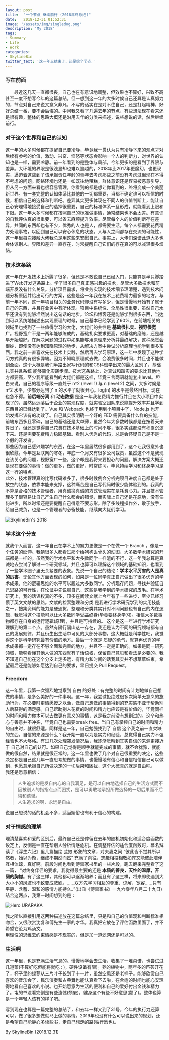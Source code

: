 ```yaml
---
layout: post
title:  "一个节点 继续前行 (2018年终总结)"
date:   2018-12-31 01:52:31
image: '/assets/img/singledog.png'
description: 'My 2018'
tags:
- Summary
- Life
- Work
categories:
- SkylineBin
twitter_text: '这一年又结束了，还是给个节点 '
---   
```


### 写在前面  

&nbsp;&nbsp;&nbsp;&nbsp;&nbsp;&nbsp;&nbsp;最近这几天一直都很丧，自己也在有意识地调整，但效果也不算好，兴致不高甚至一度不想写今年的这篇总结，但一想到这一年的大多时候自己还算是认真努力的，节点对自己来说又意义非凡，不写的话实在是对不住自己，还是打起精神，好好总结一番，要不会后悔的。中间我又看了几遍去年的节点，有些想法现在看来还是很有趣，整体的思路大概还是沿用去年的分类来描述，说些想说的话，然后继续前行。


### 对于这个世界和自己的认知 

这一年的大多时候都在提醒自己要冷静，毕竟我一贯认为只有冷静下来的观点才对后续有参考的价值，激动、兴奋、恼怒等状态会影响一个人的判断力，对世界的认知也是一样，需要冷静。前一年看到的是整体与局部，今年更多的是看到了界限与差异。大环境的界限是很浅显却也难以逾越的，2018年比2017年更魔幻，也更现实，逼迫着这些到了该承担责任年龄的青年去考虑那些之前没有考虑过但现在不得不考虑的问题。网络环境也还是一如既往地糟糕，群体意识还是容易被恶意引导，但从另一方面来看也很容易管理，你看到的都是想让你看到的，终将变成一个美丽新世界。有一套完整的认知体系比其他的一切都重要，当都不确定谁可以相信的时候，相信自己的选择和判断吧。差异其实更多体现在不同人的价值判断上，能让自己心安理得地接受自己的选择很重要，自己的标准体系一旦形成，就能看到上限和下限。这一年大多时候都在按照自己的标准做事情，通常结果也不会太差。有意识的自我评估真的很重要，可以省去麻烦提升效率。尽管每个人的价值判断存在差异，共同的东西却也有不少，优秀的人也是人，都需要生活。每个人都需要花费精力处理事物，以回到自己可以安心休息的状态。人与人之间都存在交流的可能性，这一年里每次接触大佬我总是用这些来安慰自己。事实上，大佬们深谙此道大多也会体谅别人。界限和差异一直存在，时常提醒自己它们的存在真的可以减轻很多烦恼。  



### 技术这条路  

这一年在开发技术上折腾了很多，但还是不敢说自己已经入门，只能算是半只脚踏进了Web开发这条路上。学了很多自己真正感兴趣的技术，尽管大多数技术和前端开发没有什么关系。分析项目需求，将业务实现的技术细节理清楚，遇到技术问题分析原因并给出可行的方案，这些是这一年我在技术上花费精力最多的地方。与前一年不同，这一年项目相关的业务代码却没有写多少，但是慢慢地开始有了属于自己的东西，并且在业务中有所体现。项目中系统性、全局性很重要，虽然自己水平还没有到能够坦然说出这句话的地步。论坛和博客还是能够学到很多东西，当达到可以系统地描述出实现原理的时候，自己基本已经学到了60%。在前端相关的领域里也找到了一些值得学习的大佬，大佬们的共性是 **基础很扎实、视野很宽广**。视野宽广不是一两年能够练成的，基础扎实要求更高，对基础的磨练，还是越早开始越好。在解决问题的过程中如果能够用原理来分析并最终解决，这种感觉会很妙，即使没有达到知晓原理的地步，从解决方案中尝试分析原理也能学到很多东西。我之前一直喜欢先在技术上实践，然后再去学习原理，这一年中发现了这种学习方式真的有很多弊端。因为不知晓原理就去做，会浪费很多时间，并且也不能做到全面。这个大概是我们半路出家写代码的和CS科班学出来的最大区别了，基础扎实并且系统 能够简化实践步骤。技术这条路上，对真诚和踏实的要求比其他地方都要高，至少我所能看到的大佬们都是这样，毕竟三言两语就能套出level。坦白来说，自己的程序等级一直处于 n^2 (level 1) 与 n (level 2) 之间，大多时候是 n^2 水平，少部分达到了 n 的水平了就很开心。log(n) 的水平是最终目标，现在也急不得。**前后端分离** 和 **动态数据** 是这一年我花费精力推行并且在大小项目中实现了的，虽然远远落后于企业的实现程度，就实验室团队来说能提升效率并且学到东西目的已经达到了。Vue 和 Webpack 也终于用到小项目中了，Node.js 也开始发挥它该有的功效了。自己其实很明确一个好的 FED 需要具备什么样的技能，前端东西多且零碎，自己的基础还是太单薄，虽然今年大多数时候都是在按着天来算日子，但还是觉得自己花费在技术基础上的时间不够，很多实践都没有积累沉淀下来。还是需要花费精力稳固基础。看别人优秀的代码，总是会怀疑自己是不是一个假的开发者。  
那些因为自己感兴趣学的东西，在这一年里居然很多都用到了，这个让我很意外也很欣慰。今年是互联网的寒冬，年底一个月又有很多公司裁员，虽然这个不是我现在该关心的问题，视野宽广一些，这个却是我将来要担心的问题。解决方案大概还是现在要做的事情：做的更多，做的更好，时常练习。毕竟持续学习和终身学习是这一行的特点。  
此外，技术管理真的比写代码难多了，很多时候例会分析完项目进度自己都是处于放空的状态，依靠本能来支撑，这种痛苦是自己写代码时很少能体验到的。我真的不算是合格的技术管理者，用真诚换真诚的方式管理实在是耗费心力。并且技术管理多了很容易让自己产生自己什么都会的错觉，而实际上自己还是在原地，没有任何进步，所以时常还是要提醒自己得意不要忘形。除了多线程操作外，敢于放手，给自己减负，也是一个管理者的必备技能，继续向大佬们学习。 

![SkylineBin's 2018](https://store.skylinebin.com/image/2018/2018.png)  



### 学术这个分支  

就我个人而言，这一年自己在学术上的努力更像是一个在做一个 Branch ，像是一个任务的延伸。我猜很多人都看过那个给狗狗丢骨头的动图，大多数学术研究的开端都是一样的。虽然我的学术水平和大多数同学一样渣的不行，这一年我总算是真诚地去尝试了解过一个研究领域，并且也算可以理解这个领域的基础知识，也看到了一些学术圈子里无关紧要的表象。先说一个自己的结论：**学术水平厉害的人是真的厉害**。无论其他方面表现的如何，如果是一位同学真正自己做出了很多优秀的学术成果，他的逻辑思维的水平可以超过大多数同学。分析现存问题，寻找并验证自己思路的可行性，在论证中先说服自己，这些是我学到的学术研究的皮毛。在学术研究上，我的话语权真的不多，顶多在阅读文献上今年有了一些进步，至少已经习惯了英文文献的思路。文献的检索整理和分类 是我进行学术研究学到的实用技能之一，搜集资料的能力是硬通货，整理和分类其实针对不同问题也有自己的内在逻辑，我觉得这个技能可以让大多数同学受益终身(毕竟要终身学习)。相信大多数事物都存在自身的运行逻辑(原理)，并且是可持续的。 这个是这一年进行学术研究理解到的第二个点。虽然有隔行隔山这一存在，我还是认为不同的研究领域都有自己的发展规律，并且衍生出生活中可见的大部分事物。这大概就是科学性吧，我觉得这个是科学研究最有价值的地方。最后一个就是 质疑的勇气，就算再优秀的学术成果都一定存在不够全面和完善的地方，并且不一定是正确的。如果是同一研究领域，能够看懂其他人做的东西就有了话语权，保留自己意见和看法是必要的。我不知道自己能在这个分支上走多远，有精力和时间的话我其实并不想草草结束，希望最后还是能够如愿达到自己的要求，早日提交 Pull Request。  



### Freedom  

这一年里，我第一次强烈地觉察到 自由 的好处：有完整的时间有计划地做自己想做的事情，是多么美好的一件事啊。这一年，我尝试拒绝过很多次简单无意义的施助行为，在必要时更情愿授之以渔，做自己想做的事情得到的充实感不亚于帮助别人后获得的满足感。自己帮助别人花费的时间和精力也应该是有价值的，毕竟同样的时间和精力你本可以去做更有意义的事情，这是我之前没有想到过的。这个和热心与善意并不冲突，毕竟自己也需要break free。当自己有掌控自己的时间和精力的自由时，就很舒适。同样是这一年，自己勉强找到了 自信 这个我之前一直欠缺的东西。自信的来源是什么？我开始一直以为是实力和经验，总觉得自己实力不强经验也不大够格。有过几次处理突发情况后，我逐渐觉察到其实自信的来源更接近于 自己对自己的认可。如果自己觉得是顺手就能完成的事情，就不会犹豫，就能做的很自然，结果就是很正常的。这一年里也做了几个对自己很重要的决定，这些决定都是自己这几年一直思考想做的事情，也慢慢地有信心和自信相信自己可以做到，也愿意承担自己所做决定的一切后果和困扰，这个大概真的就是自由吧。  
我还是愿意相信：
> 人生追求的是发自内心的自我满足，是可以自由地选择自己的生活方式而不因被别人的指指点点而困扰，是可以勇敢地承担所做选择的一切后果而不后悔和遗憾。  
人生追求的啊，永远是自由。  

说自己想说的话的机会不多，适当媚俗也有利于信心的构建。


### 对于情感的理解  

理清楚喜欢和爱的区别后，最终自己还是停留在去年的随机初始化和适合度函数的设定上，反倒是一直在帮别人分析情感危机。在调整评估的适合度函数时，慕名拜读了《浮生六记》里几篇描绘 芸娘 形象的文章，对夫妻之间 “彼此皆不觉其所以然者，始以为惭，继成不期然而然” 充满了向往，志趣相投相敬如宾又能彼此陪伴互相体谅，真好啊。前段时间也看到傅雷家书里的一些片段，跑去翻来完整看了这一篇， “对终身伴侣的要求，我觉得最主要的还是 **本质的善良，天性的温厚，开阔的胸襟**。有了这三样，其他都可以逐渐培养；而且有了这三样，将来即使遇到大大小小的风波也不致变成悲剧。......双方先学习相互的尊重、谅解、宽容......只有平静、含蓄、温和的感情方能持久。”(出自《傅雷家书》一九六零年八月二十九日) 结合这两点，我第一时间想到的是：  

![Hero URARAKA](https://store.skylinebin.com/image/2018/URARAKA.png)  

我之所以直接引用这两种描述放在这篇总结里，只是和自己的价值观和判断标准相吻合，又很欣赏沈复和傅先生一家的才华。我真把它放在了评估函数里面了，并不希望它沦为鸡汤文。  
用理性的思维去约束情感是不现实的，但是加一道滤网还是可以的。


### 生活啊  

这一年里，也是充满生活气息的。慢慢地学会去生活，收集了一堆菜谱，也尝试过几道菜(不算好吃但能将就吃 : )，硬件设备有限)。养的植物中，两年多的芦荟开花了，杯子里的绿萝从三片叶子长到了十一片，虽然空凤还是老样子。能够欣赏自己喜欢的音乐会了，民乐演奏和古典舞也能认真看下去啦，在合适的时间也能心安理得地看自己喜欢的小说。也开始愿意为生活的便利和自己的爱好付出金钱和精力了。屯的书没看完倒是有些遗憾(颓废)，健身这个有些不好意思(颓了)。整体也算是一个年轻人该有的样子吧。  


写到现在也算是一篇完整的总结了，和去年一样又到了31号，今年的执行力还算可以，做了很多想做就马上做的事情。2019年也没有什么可以说出来的规划，还是希望自己能静心多读些书，走自己想走的路(独行愿也)。  


By SkylineBin (2018.12.31)  
